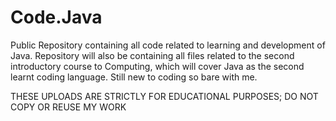 # Code.Java
Public Repository containing all code related to learning and development of Java. 
Repository will also be containing all files related to the second introductory course to Computing, which will cover Java as the second learnt coding language. 
Still new to coding so bare with me.


THESE UPLOADS ARE STRICTLY FOR EDUCATIONAL PURPOSES; DO NOT COPY OR REUSE MY WORK

